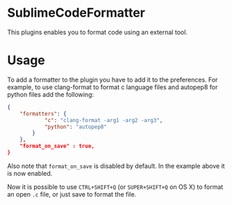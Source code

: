 # SublimeCodeFormatter
This plugins enables you to format code using an external tool.

# Usage
To add a formatter to the plugin you have to add it to the preferences.
For example, to use clang-format to format c language files and autopep8 
for python files add the following:
```json
{
	"formatters": {
    		"c": "clang-format -arg1 -arg2 -arg3",
    		"python": "autopep8"
    	}
    },
    "format_on_save" : true,
}
```
Also note that `format_on_save` is disabled by default. In the example
above it is now enabled.

Now it is possible to use `CTRL+SHIFT+Q` (or `SUPER+SHIFT+Q` on OS X) to
format an open `.c` file, or just save to format the file.

